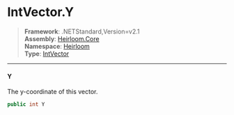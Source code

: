 # IntVector.Y

> **Framework**: .NETStandard,Version=v2.1  
> **Assembly**: [Heirloom.Core][0]  
> **Namespace**: [Heirloom][0]  
> **Type**: [IntVector][1]  

--------------------------------------------------------------------------------

#### Y

The y-coordinate of this vector.

```cs
public int Y
```

[0]: ../Heirloom.Core.md
[1]: Heirloom.IntVector.md
